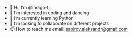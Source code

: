 - 👋 Hi, I’m @indigo-tj
- 👀 I’m interested in coding and dancing
- 🌱 I’m currently learning Python
- 💞️ I’m looking to collaborate on different projects
- 📫 How to reach me email: sabirov.aleksandr@gmail.com

<!---
indigo-tj/indigo-tj is a ✨ special ✨ repository because its `README.md` (this file) appears on your GitHub profile.
You can click the Preview link to take a look at your changes.
--->
